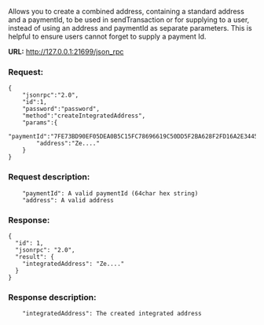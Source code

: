 Allows you to create a combined address, containing a standard address and a paymentId, to be used in sendTransaction or for supplying to a user, instead of using an address and paymentId as separate parameters. This is helpful to ensure users cannot forget to supply a payment Id.

**URL:** http://127.0.0.1:21699/json_rpc

### Request:
```
{
    "jsonrpc":"2.0",
    "id":1,
    "password":"password",
    "method":"createIntegratedAddress",
    "params":{
        "paymentId":"7FE73BD90EF05DEA0B5C15FC78696619C50DD5F2BA628F2FD16A2E3445B1922A", 
        "address":"Ze...."
    }
}
```

### Request description:
```
    "paymentId": A valid paymentId (64char hex string)  
    "address": A valid address
```

### Response:
```
{
  "id": 1,
  "jsonrpc": "2.0",
  "result": {
    "integratedAddress": "Ze...."
  }
}
```

### Response description:
```
    "integratedAddress": The created integrated address
```